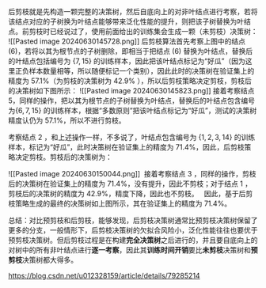 后剪枝就是先构造一颗完整的决策树，然后自底向上的对非叶结点进行考察，若将该结点对应的子树换为叶结点能够带来泛化性能的提升，则把该子树替换为叶结点。前剪枝时已经说过了，使用前面给出的训练集会生成一颗（未剪枝）决策树：
![[Pasted image 20240630145728.png]]
后剪枝算法首先考察上图中的结点 (6)，若将以其为根节点的子树删除，即相当于把结点 (6) 替换为叶结点，替换后的叶结点包括编号为 $\{7,15\}$ 的训练样本，因此把该叶结点标记为“好瓜”（因为这里正负样本数量相等，所以随便标记一个类别），因此此时的决策树在验证集上的精度为 $57.1\%$（为剪枝的决策树为 $42.9\%$ ），所以后剪枝策略决定剪枝，剪枝后的决策树如下图所示：
![[Pasted image 20240630145823.png]]
接着考察结点 5，同样的操作，把以其为根节点的子树替换为叶结点，替换后的叶结点包含编号为$\{6,7,15\}$ 的训练样本，根据“多数原则”把该叶结点标记为“好瓜”，测试的决策树精度认仍为 $57.1\%$，所以不进行剪枝。

考察结点 2 ，和上述操作一样，不多说了，叶结点包含编号为 $\{1,2,3,14\}$ 的训练样本，标记为“好瓜”，此时决策树在验证集上的精度为 $71.4\%$，因此，后剪枝策略决定剪枝。剪枝后的决策树为：

![[Pasted image 20240630150044.png]]
 接着考察结点 3 ，同样的操作，剪枝后的决策树在验证集上的精度为 $71.4\%$，没有提升，因此不剪枝；对于结点 1 ，剪枝后的决策树的精度为 $42.9\%$，精度下降，因此也不剪枝。
 
因此，基于后剪枝策略生成的最终的决策树如上图所示，其在验证集上的精度为 $71.4\%$。

总结：对比预剪枝和后剪枝，能够发现，后剪枝决策树通常比预剪枝决策树保留了更多的分支，一般情形下，后剪枝决策树的欠拟合风险小，泛化性能往往也要优于预剪枝决策树。但后剪枝过程是在构建**完全决策树**之后进行的，并且要自底向上的对树中的所有非叶结点进行**逐一考察**，因此其**训练时间开销**要比**未剪枝**决策树和**预剪枝**决策树都大得多。

https://blog.csdn.net/u012328159/article/details/79285214
